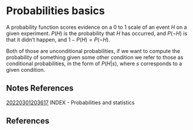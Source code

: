---
---
# Probabilities basics

A probability function scores evidence on a 0 to 1 scale of an event *H*
on a given experiment. *P*(*H*) is the probability that *H* has
occurred, and *P*(¬*H*) is that it didn’t happen, and
1 − *P*(*H*) = *P*(¬*H*).

Both of those are unconditional probabilities, if we want to compute the
probability of something given some other condition we refer to those as
conditional probabilities, in the form of *P*(*H*|*s*), where *s*
corresponds to a given condition.

## Notes References

[20220301203617](/notes/20220301203617) INDEX - Probabilities and statistics

## References
